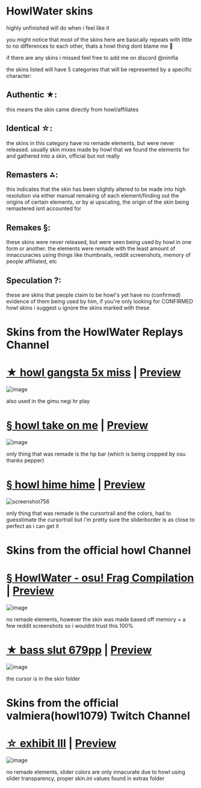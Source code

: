 # HowlWater skins
highly unfinished will do when i feel like it

you might notice that most of the skins here are basically repeats with little to no differences to each other, thats a howl thing dont blame me 🤷

if there are any skins i missed feel free to add me on discord @nimfia

the skins listed will have 5 categories that will be represented by a specific character: 
## Authentic ★: 
this means the skin came directly from howl/affiliates

## Identical ☆:
the skins in this category have no remade elements, but were never released. usually skin mixes made by howl that we found the elements for and gathered into a skin, official but not really

## Remasters ⁂: 
this indicates that the skin has been slightly altered to be made into high resolution via either manual remaking of each element/finding out the origins of certain elements, or by ai upscaling, the origin of the skin being remastered isnt accounted for

## Remakes §:
these skins were never released, but were seen being used by howl in one form or another. the elements were remade with the least amount of innaccuracies using things like thumbnails, reddit screenshots, memory of people affiliated, etc

## Speculation ?:
these are skins that people claim to be howl's yet have no (confirmed) evidence of them being used by him, if you're only looking for CONFIRMED howl skins i suggest u ignore the skins marked with these

# Skins from the HowlWater Replays Channel

# [★ howl gangsta 5x miss](https://cdn.discordapp.com/attachments/1176264621926125580/1176264858220634192/howl.osk) | [Preview](https://www.youtube.com/watch?v=GHpWsJ-XMaA)
![image](https://b.catgirlsare.sexy/UNJ22W-WNkrz.png)

also used in the gimu negi hr play

# [§ howl take on me](https://cdn.discordapp.com/attachments/1176264621926125580/1176267802080981063/howl.osk) | [Preview](https://www.youtube.com/watch?v=TIxqM2xwAXM)
![image](https://b.catgirlsare.sexy/Savg9yxRmPFh.png)

only thing that was remade is the hp bar (which is being cropped by osu thanks pepper)

# [§ howl hime hime](https://cdn.discordapp.com/attachments/1176264621926125580/1176268160173883393/howl.osk) | [Preview](https://www.youtube.com/watch?v=Hp6ZPuTWC1k)
![screenshot756](https://b.catgirlsare.sexy/vDmHdlrdyU_f.png)

only thing that was remade is the cursortrail and the colors, had to guesstimate the cursortrail but i'm pretty sure the sliderborder is as close to perfect as i can get it

# Skins from the official howl Channel

# [§ HowlWater - osu! Frag Compilation](https://b.catgirlsare.sexy/yt5leigjcfK7.osk) | [Preview](https://youtu.be/b0fY08PSPmQ)
![image](https://b.catgirlsare.sexy/aF1bdUXVFuLh.png)

no remade elements, however the skin was made based off memory + a few reddit screenshots so i wouldnt trust this 100%

# [★ bass slut 679pp](https://cdn.discordapp.com/attachments/973579452330147860/1053380767004229713/kamui.osk) | [Preview](https://www.youtube.com/watch?v=aUrTP416Cw4)
![image](https://github.com/nymphiaosu/howlwater-skins/assets/117044049/f2f368b3-1400-4901-a69f-259726fc55e5)

the cursor is in the skin folder

# Skins from the official valmiera(howl1079) Twitch Channel

# [☆ exhibit III](https://b.catgirlsare.sexy/QLk6CgNrJx4d.osk) | [Preview](https://youtu.be/0BHFBkptiN0&t=297)
![image](https://b.catgirlsare.sexy/UxiikqpPPhpq.png)

no remade elements, slider colors are only innacurate due to howl using slider transparency, proper skin.ini values found in extras folder

